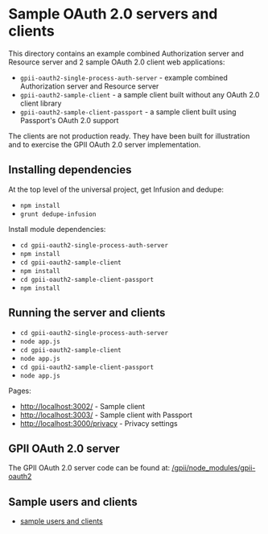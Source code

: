 Sample OAuth 2.0 servers and clients
====================================

This directory contains an example combined Authorization server and Resource server and 2 sample OAuth 2.0 client web applications:

- `gpii-oauth2-single-process-auth-server` - example combined Authorization server and Resource server
- `gpii-oauth2-sample-client` - a sample client built without any OAuth 2.0 client library
- `gpii-oauth2-sample-client-passport` - a sample client built using Passport's OAuth 2.0 support

The clients are not production ready. They have been built for illustration and to exercise the GPII OAuth 2.0 server implementation.

Installing dependencies
-----------------------

At the top level of the universal project, get Infusion and dedupe:

- `npm install`
- `grunt dedupe-infusion`

Install module dependencies:

- `cd gpii-oauth2-single-process-auth-server`
- `npm install`
- `cd gpii-oauth2-sample-client`
- `npm install`
- `cd gpii-oauth2-sample-client-passport`
- `npm install`

Running the server and clients
------------------------------

- `cd gpii-oauth2-single-process-auth-server`
- `node app.js`
- `cd gpii-oauth2-sample-client`
- `node app.js`
- `cd gpii-oauth2-sample-client-passport`
- `node app.js`

Pages:

- [http://localhost:3002/](http://localhost:3002/) - Sample client
- [http://localhost:3003/](http://localhost:3003/) - Sample client with Passport
- [http://localhost:3000/privacy](http://localhost:3000/privacy) - Privacy settings

GPII OAuth 2.0 server
---------------------

The GPII OAuth 2.0 server code can be found at: [/gpii/node_modules/gpii-oauth2](../gpii/node_modules/gpii-oauth2)

Sample users and clients
------------------------

- [sample users and clients](../gpii/node_modules/gpii-oauth2/gpii-oauth2-datastore/src/DataStoreWithSampleData.js)
